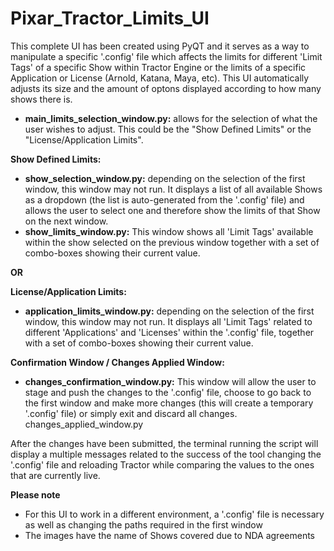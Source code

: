 # Pixar_Tractor_Limits_UI

This complete UI has been created using PyQT and it serves as a way to manipulate a specific '.config' file which affects the limits for different 'Limit Tags' of a specific Show within Tractor Engine or the limits of a specific Application or License (Arnold, Katana, Maya, etc). This UI automatically adjusts its size and the amount of optons displayed according to how many shows there is.

- **main_limits_selection_window.py:** allows for the selection of what the user wishes to adjust. This could be the "Show Defined Limits" or the "License/Application Limits".

**Show Defined Limits:**
- **show_selection_window.py:** depending on the selection of the first window, this window may not run. It displays a list of all available Shows as a dropdown (the list is auto-generated from the '.config' file) and allows the user to select one and therefore show the limits of that Show on the next window.
- **show_limits_window.py:** This window shows all 'Limit Tags' available within the show selected on the previous window together with a set of combo-boxes showing their current value.

**OR**

**License/Application Limits:**
- **application_limits_window.py:** depending on the selection of the first window, this window may not run. It displays all 'Limit Tags' related to different 'Applications' and 'Licenses' within the '.config' file, together with a set of combo-boxes showing their current value.

**Confirmation Window / Changes Applied Window:**
- **changes_confirmation_window.py:** This window will allow the user to stage and push the changes to the '.config' file, choose to go back to the first window and make more changes (this will create a temporary '.config' file) or simply exit and discard all changes.
changes_applied_window.py

After the changes have been submitted, the terminal running the script will display a multiple messages related to the success of the tool changing the '.config' file and reloading Tractor while comparing the values to the ones that are currently live.

**Please note**
- For this UI to work in a different environment, a '.config' file is necessary as well as changing the paths required in the first window
- The images have the name of Shows covered due to NDA agreements

